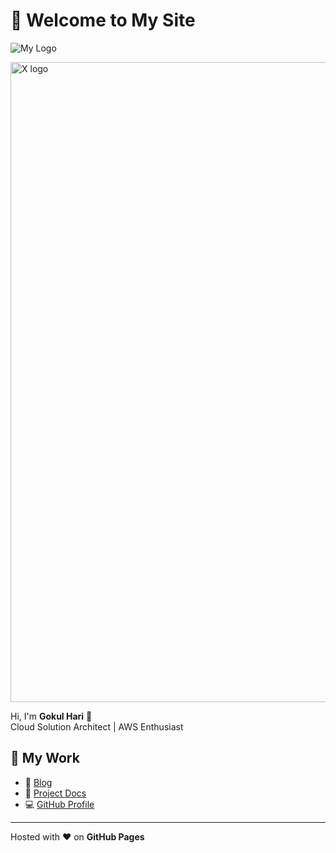 # 👋 Welcome to My Site
![My Logo]()

<img width="1024" height="1024" alt="X logo" src="https://github.com/user-attachments/assets/92e06778-a3c1-49cd-95c3-9750e638aaa9" />

Hi, I'm **Gokul Hari** 🚀  
Cloud Solution Architect | AWS Enthusiast  

## 🔗 My Work
- 📝 [Blog](https://gokulharix.github.io/my-blog/)  
- 📘 [Project Docs](https://gokulharix.github.io/project-docs/)  
- 💻 [GitHub Profile](https://github.com/gokulharix)  

---
Hosted with ❤️ on **GitHub Pages**
